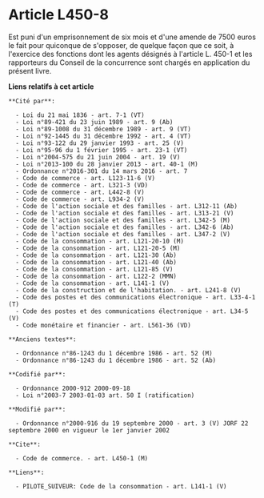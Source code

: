 # Article L450-8

Est puni d'un emprisonnement de six mois et d'une amende de 7500 euros le fait pour quiconque de s'opposer, de quelque façon
que ce soit, à l'exercice des fonctions dont les agents désignés à l'article L. 450-1 et les rapporteurs du Conseil de la
concurrence sont chargés en application du présent livre.

**Liens relatifs à cet article**

	**Cité par**:

	  - Loi du 21 mai 1836 - art. 7-1 (VT)
	  - Loi n°89-421 du 23 juin 1989 - art. 9 (Ab)
	  - Loi n°89-1008 du 31 décembre 1989 - art. 9 (VT)
	  - Loi n°92-1445 du 31 décembre 1992 - art. 4 (VT)
	  - Loi n°93-122 du 29 janvier 1993 - art. 25 (V)
	  - Loi n°95-96 du 1 février 1995 - art. 23-1 (VT)
	  - Loi n°2004-575 du 21 juin 2004 - art. 19 (V)
	  - Loi n°2013-100 du 28 janvier 2013 - art. 40-1 (M)
	  - Ordonnance n°2016-301 du 14 mars 2016 - art. 7
	  - Code de commerce - art. L123-11-6 (V)
	  - Code de commerce - art. L321-3 (VD)
	  - Code de commerce - art. L442-8 (V)
	  - Code de commerce - art. L934-2 (V)
	  - Code de l'action sociale et des familles - art. L312-11 (Ab)
	  - Code de l'action sociale et des familles - art. L313-21 (V)
	  - Code de l'action sociale et des familles - art. L342-5 (M)
	  - Code de l'action sociale et des familles - art. L342-6 (Ab)
	  - Code de l'action sociale et des familles - art. L347-2 (V)
	  - Code de la consommation - art. L121-20-10 (M)
	  - Code de la consommation - art. L121-20-5 (M)
	  - Code de la consommation - art. L121-30 (Ab)
	  - Code de la consommation - art. L121-40 (Ab)
	  - Code de la consommation - art. L121-85 (V)
	  - Code de la consommation - art. L122-2 (MMN)
	  - Code de la consommation - art. L141-1 (V)
	  - Code de la construction et de l'habitation. - art. L241-8 (V)
	  - Code des postes et des communications électronique - art. L33-4-1 (T)
	  - Code des postes et des communications électronique - art. L34-5 (V)
	  - Code monétaire et financier - art. L561-36 (VD)

	**Anciens textes**:

	  - Ordonnance n°86-1243 du 1 décembre 1986 - art. 52 (M)
	  - Ordonnance n°86-1243 du 1 décembre 1986 - art. 52 (Ab)

	**Codifié par**:

	  - Ordonnance 2000-912 2000-09-18
	  - Loi n°2003-7 2003-01-03 art. 50 I (ratification)

	**Modifié par**:

	  - Ordonnance n°2000-916 du 19 septembre 2000 - art. 3 (V) JORF 22 septembre 2000 en vigueur le 1er janvier 2002

	**Cite**:

	  - Code de commerce. - art. L450-1 (M)

	**Liens**:

	  - PILOTE_SUIVEUR: Code de la consommation - art. L141-1 (V)
